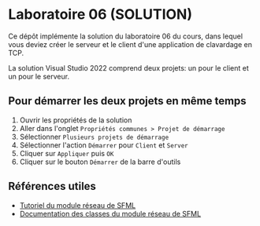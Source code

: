 # Laboratoire 06 (SOLUTION)

Ce dépôt implémente la solution du laboratoire 06 du cours, dans lequel
vous deviez créer le serveur et le client d'une application de clavardage
en TCP.

La solution Visual Studio 2022 comprend deux projets: un pour
le client et un pour le serveur.

## Pour démarrer les deux projets en même temps

1. Ouvrir les propriétés de la solution 
2. Aller dans l'onglet `Propriétés communes > Projet de démarrage` 
3. Sélectionner `Plusieurs projets de démarrage` 
4. Sélectionner l'action `Démarrer` pour `Client` et `Server` 
5. Cliquer sur `Appliquer` puis `OK` 
6. Cliquer sur le bouton `Démarrer` de la barre d'outils

## Références utiles

* [Tutoriel du module réseau de SFML](https://www.sfml-dev.org/tutorials/2.5/index-fr.php#module-rceseau)
* [Documentation des classes du module réseau de SFML](https://www.sfml-dev.org/documentation/2.5.1-fr/group__network.php)
